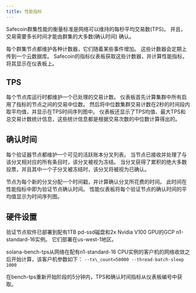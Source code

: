 ```yaml
---
title: 性能指标
---
```


Safecoin群集性能的衡量标准是网络可以维持的每秒平均交易数\(TPS\)。 并且，交易需要多长时间才能由群集的大多数\(确认时间\) 确认。

每个群集节点都维护各种计数器，它们随着某些事件增加。 这些计数器会定期上传到一个云数据库。 Safecoin的指标仪表板获取这些计数器，并计算性能指标，将其显示在仪表板上。

## TPS

每个节点库运行时都维护一个已处理的交易计数。 仪表板首先计算集群中所有启用了指标的节点之间的交易中位数。 然后将中位数集群交易计数在2秒的时间段内取平均值，并显示在TPS时间序列图中。 仪表板还显示了TPS均值、最大TPS和总交易计数统计信息，这些统计信息都是根据交易次数的中位数计算得出的。

## 确认时间

每个验证器节点都维护一个可见的活跃账本分叉列表。 当节点已接收并处理了与该分叉相对应的所有条目时，该分叉被视为冻结。 当分叉获得了累积的绝大多数投票，并且其中一个子分叉被冻结时，该分叉将被视为已确认。

节点为每个新的分叉分配一个时间戳，并计算确认分叉所花费的时间。 此时间在性能指标中即为验证节点确认时间。 性能仪表板将每个验证节点的确认时间的平均值显示为时间序列图。

## 硬件设置

验证节点软件已部署到配有1TB pd-ssd磁盘和2x Nvidia V100 GPU的GCP n1-standard-16实例。 它们部署在us-west-1地区。

solana-bench-tps从网络在配有n1-standard-16 CPU实例的客户机的网络收敛之后开始计算，该客户机参数如下： `--tx\_count=50000 --thread-batch-sleep 1000`

在bench-tps重新开始阶段的5分钟内，TPS和确认时间指标从仪表板编号中获取。

